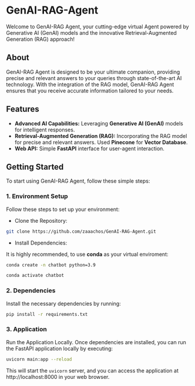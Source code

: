 # GenAI-RAG-Agent

Welcome to GenAI-RAG Agent, your cutting-edge virtual Agent powered by Generative AI (GenAI) models and the innovative Retrieval-Augmented Generation (RAG) approach!

## About

GenAI-RAG Agent is designed to be your ultimate companion, providing precise and relevant answers to your queries through state-of-the-art AI technology. With the integration of the RAG model, GenAI-RAG Agent ensures that you receive accurate information tailored to your needs.

## Features

- **Advanced AI Capabilities:** Leveraging **Generative AI (GenAI)** models for intelligent responses.
- **Retrieval-Augmented Generation (RAG):** Incorporating the RAG model for precise and relevant answers. Used **Pinecone** for **Vector Database**.
- **Web API:** Simple **FastAPI** interface for user-agent interaction.

## Getting Started

To start using GenAI-RAG Agent, follow these simple steps:

### 1. Environment Setup

Follow these steps to set up your environment:
- Clone the Repository:

```bash
git clone https://github.com/zaaachos/GenAI-RAG-Agent.git
```

- Install Dependencies:
  
It is highly recommended, to use **conda** as your virtual enviroment:
```bash
conda create -n chatbot python=3.9
```
```bash
conda activate chatbot
```

### 2. Dependencies
Install the necessary dependencies by running:
```bash
pip install -r requirements.txt
```

### 3. Application
Run the Application Locally. Once dependencies are installed, you can run the FastAPI application locally by executing:

```bash
uvicorn main:app --reload
```

This will start the `uvicorn` server, and you can access the application at http://localhost:8000 in your web browser.